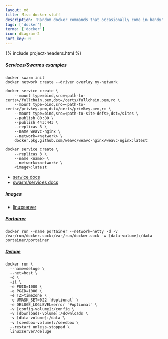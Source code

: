 ```yaml
---
layout: md
title: Misc docker stuff
description: 'Random docker commands that occasionally come in handy'
tags: ['docker']
terms: ['docker']
icon: diagram-2
sort_key: 0
---
```


{% include project-headers.html %}

##### Services/Swarms examples
```
docker swarm init
docker network create --driver overlay my-network
```
```
docker service create \
    --mount type=bind,src=<path-to-certs>/fullchain.pem,dst=/certs/fullchain.pem,ro \
    --mount type=bind,src=<path-to-certs>/privkey.pem,dst=/certs/privkey.pem,ro \
    --mount type=bind,src=<path-to-site-defs>,dst=/sites \
    --publish 80:80 \
    --publish 443:443 \
    --replicas 3 \
    --name weavc-nginx \
    --network=<network> \
    docker.pkg.github.com/weavc/weavc-nginx/weavc-nginx:latest
```
```
docker service create \
    --replicas 3 \
    --name <name> \
    --network=<network> \
    <image>:latest
```
- [service docs](https://docs.docker.com/engine/reference/commandline/service/)
- [swarm/services docs](https://docs.docker.com/engine/swarm/services/)

##### Images
- [linuxserver](https://hub.docker.com/u/linuxserver)

##### [Portainer](https://hub.docker.com/r/portainer/portainer)
```
docker run --name portainer --network=netty -d -v /var/run/docker.sock:/var/run/docker.sock -v [data-volume]:/data portainer/portainer
```

##### [Deluge](https://hub.docker.com/r/linuxserver/deluge)
```
docker run \
  --name=deluge \
  --net=host \
  -d \
  -it \
  -e PUID=1000 \
  -e PGID=1000 \
  -e TZ=timezone \
  -e UMASK_SET=022 `#optional` \
  -e DELUGE_LOGLEVEL=error `#optional` \
  -v [config-volume]:/config \
  -v [downloads-volume]:/downloads \
  -v [data-volume]:/data \
  -v [seedbox-volume]:/seedbox \
  --restart unless-stopped \
  linuxserver/deluge
```
